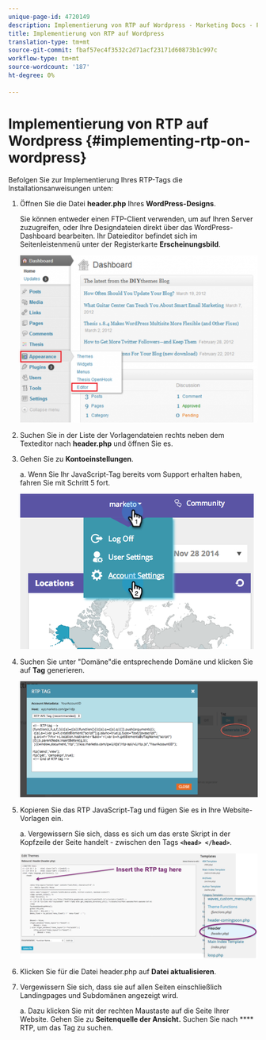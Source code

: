 ```yaml
---
unique-page-id: 4720149
description: Implementierung von RTP auf Wordpress - Marketing Docs - Produktdokumentation
title: Implementierung von RTP auf Wordpress
translation-type: tm+mt
source-git-commit: fbaf57ec4f3532c2d71acf23171d60873b1c997c
workflow-type: tm+mt
source-wordcount: '187'
ht-degree: 0%

---
```



# Implementierung von RTP auf Wordpress {#implementing-rtp-on-wordpress}

Befolgen Sie zur Implementierung Ihres RTP-Tags die Installationsanweisungen unten:

1. Öffnen Sie die Datei **header.php** Ihres **WordPress-Designs**.

   Sie können entweder einen FTP-Client verwenden, um auf Ihren Server zuzugreifen, oder Ihre Designdateien direkt über das WordPress-Dashboard bearbeiten. Ihr Dateieditor befindet sich im Seitenleistenmenü unter der Registerkarte **Erscheinungsbild**.

   ![](assets/image2014-11-30-15-3a35-3a30.png)

1. Suchen Sie in der Liste der Vorlagendateien rechts neben dem Texteditor nach **header.php** und öffnen Sie es.

1. Gehen Sie zu **Kontoeinstellungen**.

   a. Wenn Sie Ihr JavaScript-Tag bereits vom Support erhalten haben, fahren Sie mit Schritt 5 fort.

   ![](assets/image2014-11-30-15-3a19-3a21-1.png)

1. Suchen Sie unter &quot;Domäne&quot;die entsprechende Domäne und klicken Sie auf **Tag** generieren.

   ![](assets/image2014-11-30-15-3a20-3a17-1.png)

1. Kopieren Sie das RTP JavaScript-Tag und fügen Sie es in Ihre Website-Vorlagen ein.

   a. Vergewissern Sie sich, dass es sich um das erste Skript in der Kopfzeile der Seite handelt - zwischen den Tags **`<head> </head>`**.

   ![](assets/image2014-11-30-15-3a36-3a31.png)

1. Klicken Sie für die Datei header.php auf **Datei aktualisieren**.

1. Vergewissern Sie sich, dass sie auf allen Seiten einschließlich Landingpages und Subdomänen angezeigt wird.

   a. Dazu klicken Sie mit der rechten Maustaste auf die Seite Ihrer Website. Gehen Sie zu **Seitenquelle der Ansicht.** Suchen Sie nach  **** RTP, um das Tag zu suchen.
